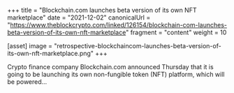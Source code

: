+++
title = "Blockchain.com launches beta version of its own NFT marketplace"
date = "2021-12-02"
canonicalUrl = "https://www.theblockcrypto.com/linked/126154/blockchain-com-launches-beta-version-of-its-own-nft-marketplace"
fragment = "content"
weight = 10

[asset]
    image = "retrospective-blockchaincom-launches-beta-version-of-its-own-nft-marketplace.png"
+++

Crypto finance company Blockchain.com announced Thursday that it is going 
to be launching its own non-fungible token (NFT) platform, which will be 
powered...
